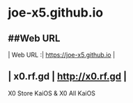 # joe-x5.github.io

##Web URL
----------
| Web URL :| https://joe-x5.github.io |

| x0.rf.gd | http://x0.rf.gd |
------------

X0 Store KaiOS & X0 All KaiOS 
